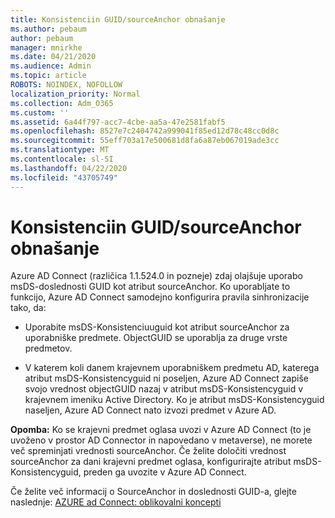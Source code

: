 ```yaml
---
title: Konsistenciin GUID/sourceAnchor obnašanje
ms.author: pebaum
author: pebaum
manager: mnirkhe
ms.date: 04/21/2020
ms.audience: Admin
ms.topic: article
ROBOTS: NOINDEX, NOFOLLOW
localization_priority: Normal
ms.collection: Adm_O365
ms.custom: ''
ms.assetid: 6a44f797-acc7-4cbe-aa5a-47e2581fabf5
ms.openlocfilehash: 8527e7c2404742a999041f85ed12d78c48cc0d8c
ms.sourcegitcommit: 55eff703a17e500681d8fa6a87eb067019ade3cc
ms.translationtype: MT
ms.contentlocale: sl-SI
ms.lasthandoff: 04/22/2020
ms.locfileid: "43705749"
---
```

# <a name="consistencyguid--sourceanchor-behavior"></a>Konsistenciin GUID/sourceAnchor obnašanje

Azure AD Connect (različica 1.1.524.0 in pozneje) zdaj olajšuje uporabo msDS-doslednosti GUID kot atribut sourceAnchor. Ko uporabljate to funkcijo, Azure AD Connect samodejno konfigurira pravila sinhronizacije tako, da:
  
- Uporabite msDS-Konsistenciuuguid kot atribut sourceAnchor za uporabniške predmete. ObjectGUID se uporablja za druge vrste predmetov.
    
- V katerem koli danem krajevnem uporabniškem predmetu AD, katerega atribut msDS-Konsistencyguid ni poseljen, Azure AD Connect zapiše svojo vrednost objectGUID nazaj v atribut msDS-Konsistencyguid v krajevnem imeniku Active Directory. Ko je atribut msDS-Konsistencyguid naseljen, Azure AD Connect nato izvozi predmet v Azure AD.
    
 **Opomba:** Ko se krajevni predmet oglasa uvozi v Azure AD Connect (to je uvoženo v prostor AD Connector in napovedano v metaverse), ne morete več spreminjati vrednosti sourceAnchor. Če želite določiti vrednost sourceAnchor za dani krajevni predmet oglasa, konfigurirajte atribut msDS-Konsistencyguid, preden ga uvozite v Azure AD Connect. 
  
Če želite več informacij o SourceAnchor in doslednosti GUID-a, glejte naslednje: [AZURE ad Connect: oblikovalni koncepti](https://docs.microsoft.com/azure/active-directory/connect/active-directory-aadconnect-design-concepts)
  

